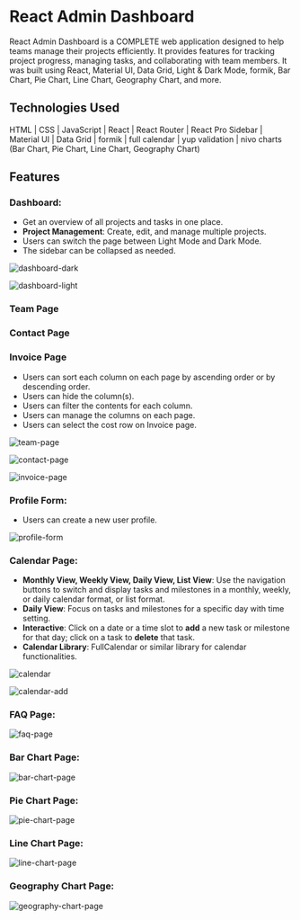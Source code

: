 # React Admin Dashboard

React Admin Dashboard is a COMPLETE web application designed to help teams manage their projects efficiently. It provides features for tracking project progress, managing tasks, and collaborating with team members. It was built using React, Material UI, Data Grid, Light & Dark Mode, formik, Bar Chart, Pie Chart, Line Chart, Geography Chart, and more.

## Technologies Used

HTML | CSS | JavaScript | React | React Router | React Pro Sidebar | Material UI | Data Grid | formik | full calendar | yup validation | nivo charts (Bar Chart, Pie Chart, Line Chart, Geography Chart)

## Features

### Dashboard:

- Get an overview of all projects and tasks in one place.
- **Project Management**: Create, edit, and manage multiple projects.
- Users can switch the page between Light Mode and Dark Mode.
- The sidebar can be collapsed as needed.

![dashboard-dark](./screenshots/dashboard-dark.png)

![dashboard-light](./screenshots/dashboard-light.png)

### Team Page

### Contact Page

### Invoice Page

- Users can sort each column on each page by ascending order or by descending order.
- Users can hide the column(s).
- Users can filter the contents for each column.
- Users can manage the columns on each page.
- Users can select the cost row on Invoice page.

![team-page](./screenshots/team.png)

![contact-page](./screenshots/contact.png)

![invoice-page](./screenshots/invoice.png)

### Profile Form:

- Users can create a new user profile.

![profile-form](./screenshots/profile)

### Calendar Page:

- **Monthly View, Weekly View, Daily View, List View**: Use the navigation buttons to switch and display tasks and milestones in a monthly, weekly, or daily calendar format, or list format.
- **Daily View**: Focus on tasks and milestones for a specific day with time setting.
- **Interactive**: Click on a date or a time slot to **add** a new task or milestone for that day; click on a task to **delete** that task.
- **Calendar Library**: FullCalendar or similar library for calendar functionalities.

![calendar](./screenshots/calendar.png)

![calendar-add](./screenshots/calendar-add.png)

### FAQ Page:

![faq-page](./screenshots/faq.png)

### Bar Chart Page:

![bar-chart-page](./screenshots/bar.png)

### Pie Chart Page:

![pie-chart-page](./screenshots/pie.png)

### Line Chart Page:

![line-chart-page](./screenshots/line.png)

### Geography Chart Page:

![geography-chart-page](./screenshots/geo.png)
